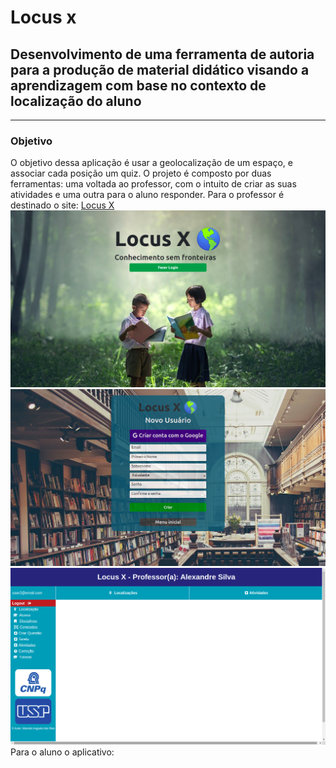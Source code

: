 <h1>Locus x</h1>
<h2>Desenvolvimento de uma ferramenta de autoria
para a produção de material didático visando a
aprendizagem com base no contexto de localização
do aluno</h2>
<hr/>
<h3>Objetivo</h3>
  O objetivo dessa aplicação é usar a geolocalização de um espaço, e associar cada posição um quiz. O projeto é composto por duas ferramentas: uma voltada ao professor, com o intuito de criar as suas atividades e uma outra para o aluno responder.
   Para o professor é destinado o site:
   <a href="https://locusx.herokuapp.com/" target="_blank">Locus X</a>
   <img src="./assets/Screenshot from 2021-08-11 08-16-22.png" width=700 heigth=700/>
   <img src="./assets/Screenshot from 2021-08-11 08-16-44.png" width=700 heigth=700/>
   <img src="./assets/Screenshot from 2021-08-11 08-17-26.png" width=700 heigth=700/>
   Para o aluno o aplicativo:


